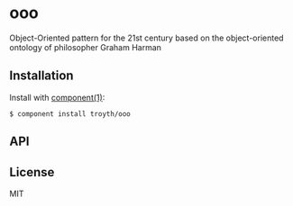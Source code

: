 
# ooo

  Object-Oriented pattern for the 21st century based on the object-oriented ontology of philosopher Graham Harman

## Installation

  Install with [component(1)](http://component.io):

    $ component install troyth/ooo

## API



## License

  MIT
